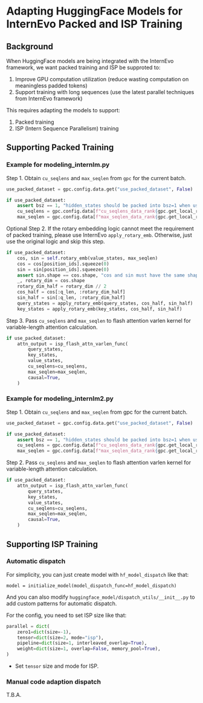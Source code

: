 # Adapting HuggingFace Models for InternEvo Packed and ISP Training

## Background

When HuggingFace models are being integrated with the InternEvo framework, we want packed training and ISP be supproted to:
1. Improve GPU computation utilization (reduce wasting computation on meaningless padded tokens)
2. Support training with long sequences (use the latest parallel techniques from InternEvo framework)

This requires adapting the models to support:
1. Packed training
2. ISP (Intern Sequence Parallelism) training

## Supporting Packed Training

### Example for modeling_internlm.py

Step 1. Obtain `cu_seqlens` and `max_seqlen` from `gpc` for the current batch.

```python
use_packed_dataset = gpc.config.data.get("use_packed_dataset", False)

if use_packed_dataset:
    assert bsz == 1, "hidden_states should be packed into bsz=1 when use_packed_dataset=True"
    cu_seqlens = gpc.config.data[f"cu_seqlens_data_rank{gpc.get_local_rank(ParallelMode.DATA)}"]
    max_seqlen = gpc.config.data[f"max_seqlen_data_rank{gpc.get_local_rank(ParallelMode.DATA)}"]
```

Optional Step 2. If the rotary embedding logic cannot meet the requirement of packed training, please use InternEvo `apply_rotary_emb`. 
Otherwise, just use the original logic and skip this step.

```python
if use_packed_dataset:
    cos, sin = self.rotary_emb(value_states, max_seqlen)
    cos = cos[position_ids].squeeze(0)
    sin = sin[position_ids].squeeze(0)
    assert sin.shape == cos.shape, "cos and sin must have the same shape"
    _, rotary_dim = cos.shape
    rotary_dim_half = rotary_dim // 2
    cos_half = cos[:q_len, :rotary_dim_half]
    sin_half = sin[:q_len, :rotary_dim_half]
    query_states = apply_rotary_emb(query_states, cos_half, sin_half)
    key_states = apply_rotary_emb(key_states, cos_half, sin_half) 
```

Step 3. Pass `cu_seqlens` and `max_seqlen` to flash attention varlen kernel for variable-length attention calculation.

```python
if use_packed_dataset:
    attn_output = isp_flash_attn_varlen_func(
        query_states,
        key_states,
        value_states,
        cu_seqlens=cu_seqlens,
        max_seqlen=max_seqlen,
        causal=True,
    )
```


### Example for modeling_internlm2.py

Step 1. Obtain `cu_seqlens` and `max_seqlen` from gpc for the current batch.

```python
use_packed_dataset = gpc.config.data.get("use_packed_dataset", False)

if use_packed_dataset:
    assert bsz == 1, "hidden_states should be packed into bsz=1 when use_packed_dataset=True"
    cu_seqlens = gpc.config.data[f"cu_seqlens_data_rank{gpc.get_local_rank(ParallelMode.DATA)}"]
    max_seqlen = gpc.config.data[f"max_seqlen_data_rank{gpc.get_local_rank(ParallelMode.DATA)}"]
```

Step 2. Pass `cu_seqlens` and `max_seqlen` to flash attention varlen kernel for variable-length attention calculation.

```python
if use_packed_dataset:
    attn_output = isp_flash_attn_varlen_func(
        query_states,
        key_states,
        value_states,
        cu_seqlens=cu_seqlens,
        max_seqlen=max_seqlen,
        causal=True,
    )
```


## Supporting ISP Training

### Automatic dispatch

For simplicity, you can just create model with `hf_model_dispatch` like that:

```
model = initialize_model(model_dispatch_func=hf_model_dispatch)
```

And you can also modify `huggingface_model/dispatch_utils/__init__.py` to add custom patterns for automatic dispatch.

For the config, you need to set ISP size like that:

```python
parallel = dict(
    zero1=dict(size=-1),
    tensor=dict(size=2, mode="isp"),
    pipeline=dict(size=1, interleaved_overlap=True),
    weight=dict(size=1, overlap=False, memory_pool=True),
)
```

- Set `tensor` size and mode for ISP.

### Manual code adaption dispatch

T.B.A.